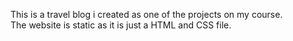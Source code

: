 This is a travel blog i created as one of the projects on my course. 
<br>
The website is static as it is just a HTML and CSS file.
